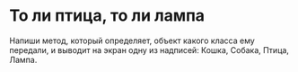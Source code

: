 # То ли птица, то ли лампа
Напиши метод, который определяет, объект какого класса ему передали, и выводит на экран одну из надписей: Кошка, Собака, Птица, Лампа.